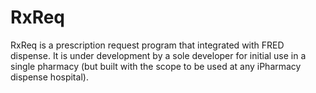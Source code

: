# RxReq

RxReq is a prescription request program that integrated with FRED dispense. It is under development by a sole developer for initial use in a single pharmacy (but built with the scope to be used at any iPharmacy dispense hospital).
